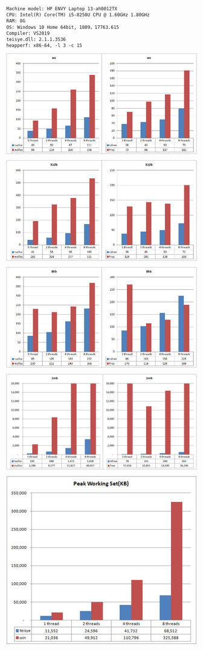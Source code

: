 	Machine model: HP ENVY Laptop 13-ah0012TX
	CPU: Intel(R) Core(TM) i5-8250U CPU @ 1.60GHz 1.80GHz
	RAM: 8G 
	OS: Windows 10 Home 64bit, 1809，17763.615
    Compiler: VS2019
	teisye.dll: 2.1.1.3536
	heapperf: x86-64, -l 3 -c 15

![](./img/20190730-HPENVY-win10/wc.jpg)

![](./img/20190730-HPENVY-win10/512b.jpg)

![](./img/20190730-HPENVY-win10/8kb.jpg)

![](./img/20190730-HPENVY-win10/1mb.jpg)

![](./img/20190730-HPENVY-win10/mem.jpg)